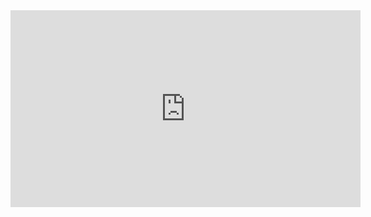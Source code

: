 <iframe width="560" height="315" src="https://clipchamp.com/watch/B4iXUcoDNwk" frameborder="0" allowfullscreen></iframe>
